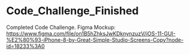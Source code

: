 # Code_Challenge_Finished
Completed Code Challenge. Figma Mockup: https://www.figma.com/file/on1B5hZhksJwKDknynzuzV/iOS-11-GUI-%E2%80%93-iPhone-8-by-Great-Simple-Studio-Screens-Copy?node-id=18233%3A0
